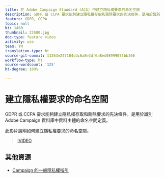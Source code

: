 ```yaml
---
title: 在 Adobe Campaign Standard (ACS) 中建立隱私權要求的命名空間
description: GDPR 或 CCPA 要求能夠建立隱私權存取和刪除要求的先決條件，是用於識別 Adobe Campaign 資料庫中資料主體的命名空間定義。此影片說明如何建立隱私權要求的命名空間。
feature: GDPR, CCPA
topic: null
kt: 1460
thumbnail: 22600.jpg
doc-type: feature video
activity: use
team: TM
translation-type: ht
source-git-commit: 11263e247184ddc6a8e3df6a8ed0899907fbb366
workflow-type: ht
source-wordcount: '125'
ht-degree: 100%

---
```



# 建立隱私權要求的命名空間

GDPR 或 CCPA 要求能夠建立隱私權存取和刪除要求的先決條件，是用於識別 Adobe Campaign 資料庫中資料主體的命名空間定義。

此影片說明如何建立隱私權要求的命名空間。

>[!VIDEO](https://video.tv.adobe.com/v/22600?quality=12)

## 其他資源

* [Campaign 的一般隱私權指引](https://helpx.adobe.com/tw/campaign/kb/campaign-privacy-overview.html)
